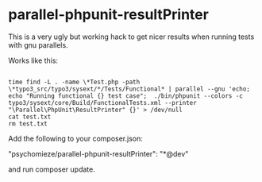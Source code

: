 parallel-phpunit-resultPrinter
==============================


This is a very ugly but working hack to get nicer results when running tests with gnu parallels.

Works like this:

<code>
time find -L . -name \*Test.php -path \*typo3_src/typo3/sysext/*/Tests/Functional* | parallel --gnu 'echo; echo "Running functional {} test case";  ./bin/phpunit --colors -c typo3/sysext/core/Build/FunctionalTests.xml --printer "\Parallel\PhpUnit\ResultPrinter" {}' > /dev/null
cat test.txt
rm test.txt
</code>

Add the following to your composer.json:

"psychomieze/parallel-phpunit-resultPrinter": "*@dev"

and run composer update.